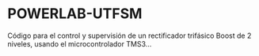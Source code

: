 # POWERLAB-UTFSM
Código para el control y supervisión de un rectificador trifásico Boost de 2 niveles, usando el microcontrolador TMS3…
